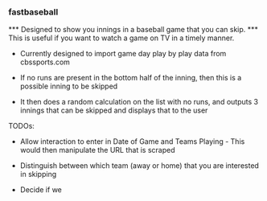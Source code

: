 ### fastbaseball
*** Designed to show you innings in a baseball game that you can skip. 
*** This is useful if you want to watch a game on TV in a timely manner. 

- Currently designed to import game day play by play data from cbssports.com

- If no runs are present in the bottom half of the inning, then this is a possible inning to be skipped

- It then does a random calculation on the list with no runs, and outputs 3 innings that can be skipped and displays that to the user


TODOs:

- Allow interaction to enter in Date of Game and Teams Playing - This would then manipulate the URL that is scraped

- Distinguish between which team (away or home) that you are interested in skipping

- Decide if we 
